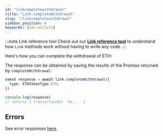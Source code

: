 ```yaml
---
id: "linkcompletewithdrawal"
title: "Link.completeWithdrawal"
slug: "/linkcompletewithdrawal"
sidebar_position: 6
keywords: [imx-wallets]
---
```


:::note Link reference tool
Check out our **[Link reference tool](https://tools.immutable.com/link-reference/)** to understand how `Link` methods work without having to write any code.
:::

Here's how you can complete the withdrawal of ETH:

The response can be obtained by saving the results of the Promise returned by `completeWithdrawal`:

```typescript
const response = await link.completeWithdrawal({
  type: ETHTokenType.ETH,
})

console.log(response)
// returns { transactionId: '0x...' }
```

## Errors

See error responses [here](./link-errors.md#complete-withdrawal).